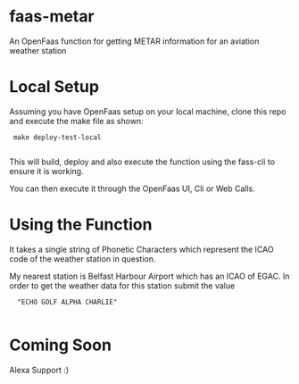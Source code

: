 # faas-metar

An OpenFaas function for getting METAR information for an aviation weather station

# Local Setup

Assuming you have OpenFaas setup on your local machine, clone this repo and execute the make file as shown:

```
 make deploy-test-local
 
```
This will build, deploy and also execute the function using the fass-cli to ensure it is working.

You can then execute it through the OpenFaas UI, Cli or Web Calls.

# Using the Function

It takes a single string of Phonetic Characters which represent the ICAO code of the weather station in question.

My nearest station is Belfast Harbour Airport which has an ICAO of EGAC. In order to get the weather data for this station submit the value

```
  "ECHO GOLF ALPHA CHARLIE"
  
```

# Coming Soon

Alexa Support :)
